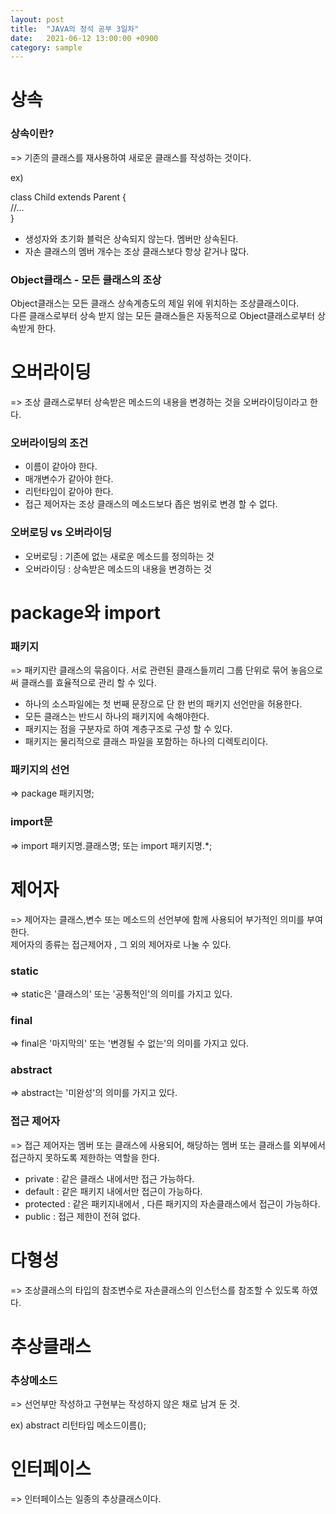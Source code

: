 ```yaml
---
layout: post
title:  "JAVA의 정석 공부 3일차"
date:   2021-06-12 13:00:00 +0900
category: sample
---
```


#  상속

### 상속이란?
=> 기존의 클래스를 재사용하여 새로운 클래스를 작성하는 것이다.  

ex)  

class Child extends Parent {  
  //...  
}

- 생성자와 초기화 블럭은 상속되지 않는다. 멤버만 상속된다.  
- 자손 클래스의 멤버 개수는 조상 클래스보다 항상 같거나 많다.  

### Object클래스 - 모든 클래스의 조상  

Object클래스는 모든 클래스 상속계층도의 제일 위에 위치하는 조상클래스이다.  
다른 클래스로부터 상속 받지 않는 모든 클래스들은 자동적으로 Object클래스로부터 상속받게 한다.  


# 오버라이딩

=> 조상 클래스로부터 상속받은 메소드의 내용을 변경하는 것을 오버라이딩이라고 한다.

### 오버라이딩의 조건

- 이름이 같아야 한다.  
- 매개변수가 같아야 한다.  
- 리턴타입이 같아야 한다.  
- 접근 제어자는 조상 클래스의 메소드보다 좁은 범위로 변경 할 수 없다.


### 오버로딩 vs 오버라이딩  

- 오버로딩 : 기존에 없는 새로운 메소드를 정의하는 것  
- 오버라이딩 : 상속받은 메소드의 내용을 변경하는 것  

# package와 import  

### 패키지

=> 패키지란 클래스의 묶음이다. 서로 관련된 클래스들끼리 그룹 단위로 묶어 놓음으로써 클래스를 효율적으로 관리 할 수 있다.  

- 하나의 소스파일에는 첫 번째 문장으로 단 한 번의 패키지 선언만을 허용한다.  
- 모든 클래스는 반드시 하나의 패키지에 속해야한다.  
- 패키지는 점을 구분자로 하여 계층구조로 구성 할 수 있다.
- 패키지는 물리적으로 클래스 파일을 포함하는 하나의 디렉토리이다.  

### 패키지의 선언

=> package 패키지명;

### import문

=> import 패키지명.클래스명; 또는 import 패키지명.*;

# 제어자

=> 제어자는 클래스,변수 또는 메소드의 선언부에 함께 사용되어 부가적인 의미를 부여한다.  
    제어자의 종류는 접근제어자 , 그 외의 제어자로 나눌 수 있다.  


### static

=> static은 '클래스의' 또는 '공통적인'의 의미를 가지고 있다.  

### final  

=> final은 '마지막의' 또는 '변경될 수 없는'의 의미를 가지고 있다.  

### abstract  

=> abstract는 '미완성'의 의미를 가지고 있다.  

### 접근 제어자  

=> 접근 제어자는 멤버 또는 클래스에 사용되어, 해당하는 멤버 또는 클래스를 외부에서 접근하지 못하도록 제한하는 역할을 한다.  

- private : 같은 클래스 내에서만 접근 가능하다.  
- default : 같은 패키지 내에서만 접근이 가능하다.  
- protected : 같은 패키지내에서 , 다른 패키지의 자손클래스에서 접근이 가능하다.  
- public : 접근 제한이 전혀 없다.  


# 다형성  

=> 조상클래스의 타입의 참조변수로 자손클래스의 인스턴스를 참조할 수 있도록 하였다.  

# 추상클래스

### 추상메소드  

=> 선언부만 작성하고 구현부는 작성하지 않은 채로 남겨 둔 것.  

ex) abstract 리턴타입 메소드이름();  

# 인터페이스

=> 인터페이스는 일종의 추상클래스이다. 
